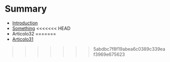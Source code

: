 # Summary

* [Introduction](README.md)
* [Something](Chapter1//something.md)
<<<<<<< HEAD
* Articolo32
=======
* [Articolo31](articolo31.md)
>>>>>>> 5abdbc7f8f19abea6c0389c339eaf3969e675623

